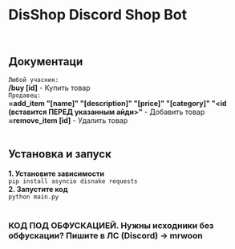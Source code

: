 # DisShop Discord Shop Bot<br><br>
## Документаци<br>
``Любой учасник:``<br>
**/buy [id]** - Купить товар<br>
``Продавец:``<br>
**=add_item "[name]" "[description]" "[price]" "[category]" "<id (вставится ПЕРЕД указанным айди>"** - Добавить товар<br>
**=remove_item [id]** - Удалить товар<br><br>
## Установка и запуск<br>
**1. Установите зависимости**<br>
```pip install asyncio disnake requests```<br>
**2. Запустите код**<br>
```python main.py```<br><br>
### КОД ПОД ОБФУСКАЦИЕЙ. Нужны исходники без обфускации? Пишите в ЛС (Discord) -> mrwoon<br>
